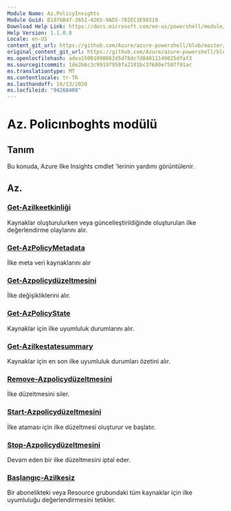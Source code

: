 ```yaml
---
Module Name: Az.PolicyInsights
Module Guid: B1876B47-3652-4265-9AD5-782EC3E98319
Download Help Link: https://docs.microsoft.com/en-us/powershell/module/az.policyinsights
Help Version: 1.1.0.0
Locale: en-US
content_git_url: https://github.com/Azure/azure-powershell/blob/master/src/PolicyInsights/PolicyInsights/help/Az.PolicyInsights.md
original_content_git_url: https://github.com/Azure/azure-powershell/blob/master/src/PolicyInsights/PolicyInsights/help/Az.PolicyInsights.md
ms.openlocfilehash: adea15001090862d5d78dc7d84011149025dfaf3
ms.sourcegitcommit: 1de2b6c3c99197958fa2101bc37680e7507f91ac
ms.translationtype: MT
ms.contentlocale: tr-TR
ms.lasthandoff: 10/13/2020
ms.locfileid: "94268408"
---
```

# Az. Policınboghts modülü
## Tanım
Bu konuda, Azure Ilke Insights cmdlet 'lerinin yardımı görüntülenir.

## Az.
### [Get-Azilkeetkinliği](Get-AzPolicyEvent.md)
Kaynaklar oluşturulurken veya güncelleştirildiğinde oluşturulan ilke değerlendirme olaylarını alır.

### [Get-AzPolicyMetadata](Get-AzPolicyMetadata.md)
İlke meta veri kaynaklarını alır

### [Get-Azpolicydüzeltmesini](Get-AzPolicyRemediation.md)
İlke değişikliklerini alır.

### [Get-AzPolicyState](Get-AzPolicyState.md)
Kaynaklar için ilke uyumluluk durumlarını alır.

### [Get-Azilkestatesummary](Get-AzPolicyStateSummary.md)
Kaynaklar için en son ilke uyumluluk durumları özetini alır.

### [Remove-Azpolicydüzeltmesini](Remove-AzPolicyRemediation.md)
İlke düzeltmesini siler.

### [Start-Azpolicydüzeltmesini](Start-AzPolicyRemediation.md)
İlke ataması için ilke düzeltmesi oluşturur ve başlatır.

### [Stop-Azpolicydüzeltmesini](Stop-AzPolicyRemediation.md)
Devam eden bir ilke düzeltmesini iptal eder.

### [Başlangıç-Azilkesiz](Start-AzPolicyComplianceScan.md)
Bir abonelikteki veya Resource grubundaki tüm kaynaklar için ilke uyumluluğu değerlendirmesini tetikler.

